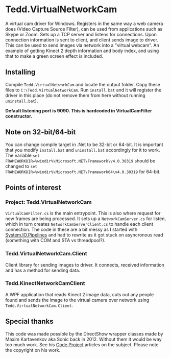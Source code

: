 
# Tedd.VirtualNetworkCam
A virtual cam driver for Windows. Registers in the same way a web camera does (Video Capture Source Filter), can be used from applications such as Skype or Zoom. Sets up a TCP server and listens for connections. Upon connection information is sent to client, and client sends image to driver.
This can be used to send images via network into a "virtual webcam". An example of getting Kinect 2 depth information and body index, and using that to make a green screen effect is included.

## Installing
Compile `Tedd.VirtualNetworkCam` and locate the output folder. Copy these files to `C:\Tedd.VirtualNetworkCam`. Run `install.bat` and it will register the driver in this place (do not remove them from here without running `uninstall.bat`).

**Default listening port is 9090. This is hardcoded in VirtualCamFilter constructor.**

## Note on 32-bit/64-bit
You can change compile target in .Net to be 32-bit or 64-bit. It is important that you modify `install.bat` and `uninstall.bat` accordingly for it to work. The variable `set FRAMEWORKDIR=%windir%\Microsoft.NET\Framework\v4.0.30319` should be changed to `set FRAMEWORKDIR=%windir%\Microsoft.NET\Framework64\v4.0.30319` for 64-bit.

## Points of interest
### Project: Tedd.VirtualNetworkCam
`VirtualCamFilter.cs` is the main entrypoint. This is also where request for new frames are being processed. It sets up a `NetworkCamServer.cs` for listen, which in turn creates `NetworkCamServerClient.cs` to handle each client connection. The code in these are a bit messy as I started with [System.IO.Pipelines](https://devblogs.microsoft.com/dotnet/system-io-pipelines-high-performance-io-in-net/) and had to rewrite as it got stuck on asyncronous read (something with COM and STA vs threadpool?).

### Tedd.VirtualNetworkCam.Client
Client library for sending images to driver. It connects, received information and has a method for sending data.

### Tedd.KinectNetworkCamClient
A WPF application that reads Kinect 2 image data, cuts out any people found and sends the image to the virtual camera over network using `Tedd.VirtualNetworkCam.Client`.

## Special thanks
This code was made possible by the DirectShow wrapper classes made by Maxim Kartavenkov aka Sonic back in 2012. Without them it would be way too much work. See his [Code Project](https://www.codeproject.com/Articles/Maxim-Kartavenkov) articles on the subject. Please note the copyright on his work.